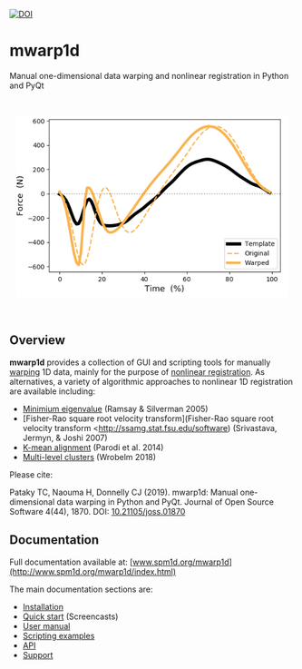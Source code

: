 [![DOI](https://zenodo.org/badge/190681079.svg)](https://zenodo.org/badge/latestdoi/190681079)

# mwarp1d

Manual one-dimensional data warping and nonlinear registration in Python and PyQt

<br>

<p align="center">
<img src="paper/figure.png" alt="mwarp1d" width="480">
</p>


<br>


## Overview


**mwarp1d** provides a collection of GUI and scripting tools for manually [warping](https://en.wikipedia.org/wiki/Image_warping) 1D data, mainly for the purpose of [nonlinear registration](https://en.wikipedia.org/wiki/Image_registration). As alternatives, a variety of algorithmic approaches to nonlinear 1D registration are available including:

* [Minimium eigenvalue](http://www.psych.mcgill.ca/misc/fda/) (Ramsay & Silverman 2005)
* [Fisher-Rao square root velocity transform](Fisher-Rao square root velocity transform <http://ssamg.stat.fsu.edu/software) (Srivastava, Jermyn, & Joshi 2007)
* [K-mean alignment](https://cran.r-project.org/web/packages/fdakma/index.html) (Parodi et al. 2014)
* [Multi-level clusters](https://github.com/julia-wrobel/registr) (Wrobelm 2018)

Please cite:

Pataky TC, Naouma H, Donnelly CJ (2019). mwarp1d: Manual one-dimensional data warping in Python and PyQt. Journal of Open Source Software 4(44), 1870. DOI: [10.21105/joss.01870](https://doi.org/10.21105/joss.01870)



## Documentation

Full documentation available at:  [www.spm1d.org/mwarp1d](http://www.spm1d.org/mwarp1d/index.html)

The main documentation sections are:

* [Installation](http://www.spm1d.org/mwarp1d/installation.html)
* [Quick start](http://www.spm1d.org/mwarp1d/quickstart.html) (Screencasts)
* [User manual](http://www.spm1d.org/mwarp1d/usermanual.html)
* [Scripting examples](http://www.spm1d.org/mwarp1d/examples.html)
* [API](http://www.spm1d.org/mwarp1d/api.html)
* [Support](http://www.spm1d.org/mwarp1d/support.html)


